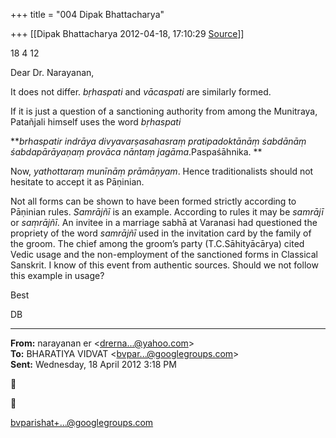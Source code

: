 +++
title = "004 Dipak Bhattacharya"

+++
[[Dipak Bhattacharya	2012-04-18, 17:10:29 [Source](https://groups.google.com/g/bvparishat/c/epVdULpiDOQ)]]



18 4 12

Dear Dr. Narayanan,  

It does not differ. *bṛhaspati* and *vācaspati* are similarly formed.

If it is just a question of a sanctioning authority from among the Munitraya, Patañjali himself uses the word *bṛhaspati*

***brhaspatir indrāya divyavarṣasahasraṃ pratipadoktānāṃ śabdānāṃ śabdapārāyaṇaṃ provāca nāntaṃ jagāma*.Paspaśāhnika. **

Now, *yathottaraṃ munīnāṃ prāmāṇyam*. Hence traditionalists should not hesitate to accept it as Pāṇinian.

Not all forms can be shown to have been formed strictly according to Pāṇinian rules. *Samrājñī* is an example. According to rules it may be *samrājī* or *saṃrājñī*. An invitee in a marriage sabhā at Varanasi had questioned the propriety of the word *samrājñī* used in the invitation card by the family of the groom. The chief among the groom’s party (T.C.Sāhityācārya) cited Vedic usage and the non-employment of the sanctioned forms in Classical Sanskrit. I know of this event from authentic sources. Should we not follow this example in usage?

Best

DB

  

------------------------------------------------------------------------

**From:** narayanan er \<[drerna...@yahoo.com]()\>  
**To:** BHARATIYA VIDVAT \<[bvpar...@googlegroups.com]()\>  
**Sent:** Wednesday, 18 April 2012 3:18 PM





[bvparishat+...@googlegroups.com]()  

  
  

